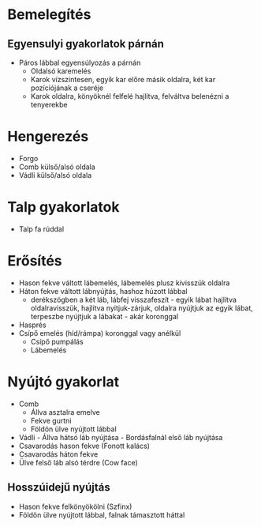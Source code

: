 

# Bemelegítés

## Egyensulyi gyakorlatok párnán

-   Páros lábbal egyensúlyozás a párnán
    -   Oldalsó karemelés
    -   Karok vízszintesen, egyik kar előre másik oldalra, két kar pozíciójának a cseréje
    -   Karok oldalra, könyöknél felfelé hajlítva, felváltva belenézni a tenyerekbe

# Hengerezés

-   Forgo
-   Comb külső/alsó oldala
-   Vádli külső/alsó oldala

# Talp gyakorlatok

-   Talp fa rúddal


# Erősítés

-   Hason fekve váltott lábemelés, lábemelés plusz kivisszük oldalra 
-   Háton fekve váltott lábnyújtás, hashoz húzott lábbal 
    -   derékszögben a két láb, lábfej visszafeszít - egyik lábat hajlítva oldalravisszük, hajlítva nyitjuk-zárjuk, oldalra nyújtjuk az egyik lábat, terpeszbe nyújtjuk a lábakat - akár koronggal
-   Hasprés
-   Csípő emelés (híd/rámpa) koronggal vagy anélkül 
    -   Csípő pumpálás
    -   Lábemelés


# Nyújtó gyakorlat

-   Comb
    -   Állva asztalra emelve
    -   Fekve gurtni
    -   Földön ülve nyújtott lábbal
-    Vádli
    -   Állva hátsó láb nyújtása
    -   Bordásfalnál első láb nyújtása
-   Csavarodás hason fekve (Fonott kalács)
-   Csavarodás háton fekve
-   Ülve felső láb alsó térdre (Cow face)


## Hosszúidejű nyújtás

-   Hason fekve felkönyökölni (Szfinx)
-   Földön ülve nyújtott lábbal, falnak támasztott háttal